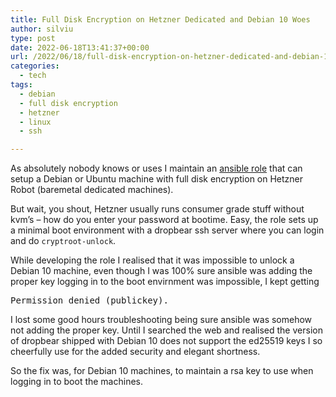 ```yaml
---
title: Full Disk Encryption on Hetzner Dedicated and Debian 10 Woes
author: silviu
type: post
date: 2022-06-18T13:41:37+00:00
url: /2022/06/18/full-disk-encryption-on-hetzner-dedicated-and-debian-10-woes/
categories:
  - tech
tags:
  - debian
  - full disk encryption
  - hetzner
  - linux
  - ssh

---
```

As absolutely nobody knows or uses I maintain an <a href="https://github.com/filviu/ansible-role-hetzner_installimage" data-type="URL" data-id="https://github.com/filviu/ansible-role-hetzner_installimage">ansible role</a> that can setup a Debian or Ubuntu machine with full disk encryption on Hetzner Robot (baremetal dedicated machines). 

But wait, you shout, Hetzner usually runs consumer grade stuff without kvm&#8217;s &#8211; how do you enter your password at bootime. Easy, the role sets up a minimal boot environment with a dropbear ssh server where you can login and do `cryptroot-unlock`.

While developing the role I realised that it was impossible to unlock a Debian 10 machine, even though I was 100% sure ansible was adding the proper key logging in to the boot envirnment was impossible, I kept getting

<pre class="EnlighterJSRAW" data-enlighter-language="bash" data-enlighter-theme="" data-enlighter-highlight="" data-enlighter-linenumbers="" data-enlighter-lineoffset="" data-enlighter-title="" data-enlighter-group="">Permission denied (publickey).</pre>

I lost some good hours troubleshooting being sure ansible was somehow not adding the proper key. Until I searched the web and realised the version of dropbear shipped with Debian 10 does not support the ed25519 keys I so cheerfully use for the added security and elegant shortness.

So the fix was, for Debian 10 machines, to maintain a rsa key to use when logging in to boot the machines.